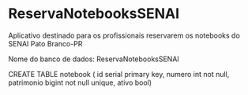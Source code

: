 # ReservaNotebooksSENAI
Aplicativo destinado para os profissionais reservarem os notebooks do SENAI Pato Branco-PR

Nome do banco de dados: ReservaNotebooksSENAI

CREATE TABLE notebook (
	id serial primary key, 
	numero int not null,
	patrimonio bigint not null unique,
	ativo bool)

